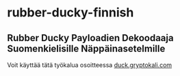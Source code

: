 # rubber-ducky-finnish
## Rubber Ducky Payloadien Dekoodaaja Suomenkielisille Näppäinasetelmille
Voit käyttää tätä työkalua osoitteessa [duck.gryptokali.com](https://duck.gryptokali.com)
